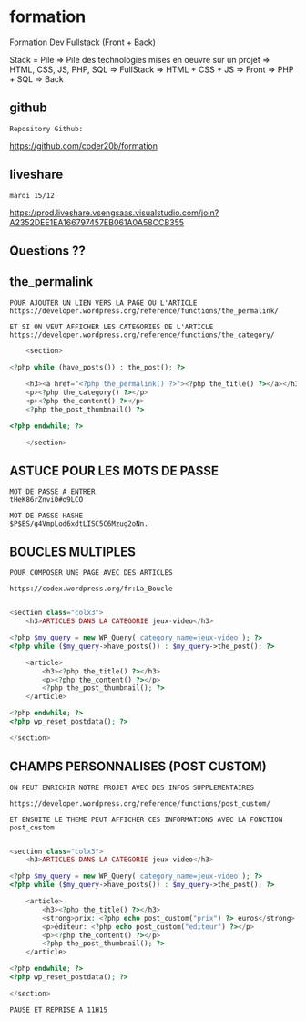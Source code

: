 # formation

Formation Dev Fullstack (Front + Back)

Stack = Pile
=> Pile des technologies mises en oeuvre sur un projet
=> HTML, CSS, JS, PHP, SQL  => FullStack
=> HTML + CSS + JS          => Front
=> PHP + SQL                => Back

## github

    Repository Github:

https://github.com/coder20b/formation

## liveshare

    mardi 15/12

https://prod.liveshare.vsengsaas.visualstudio.com/join?A2352DEE1EA166797457EB061A0A58CCB355

## Questions ??

## the_permalink 


    POUR AJOUTER UN LIEN VERS LA PAGE OU L'ARTICLE
    https://developer.wordpress.org/reference/functions/the_permalink/

    ET SI ON VEUT AFFICHER LES CATEGORIES DE L'ARTICLE
    https://developer.wordpress.org/reference/functions/the_category/

```php
    <section>

<?php while (have_posts()) : the_post(); ?>
    
    <h3><a href="<?php the_permalink() ?>"><?php the_title() ?></a></h3>
    <p><?php the_category() ?></p>
    <p><?php the_content() ?></p>
    <?php the_post_thumbnail() ?>

<?php endwhile; ?>

    </section>
```

## ASTUCE POUR LES MOTS DE PASSE

    MOT DE PASSE A ENTRER
    tHeK86rZnvi0#o9LCO

    MOT DE PASSE HASHE
    $P$BS/g4VmpLod6xdtLISC5C6Mzug2oNn.


## BOUCLES MULTIPLES

    POUR COMPOSER UNE PAGE AVEC DES ARTICLES

    https://codex.wordpress.org/fr:La_Boucle

```php

<section class="colx3">
    <h3>ARTICLES DANS LA CATEGORIE jeux-video</h3>

<?php $my_query = new WP_Query('category_name=jeux-video'); ?>
<?php while ($my_query->have_posts()) : $my_query->the_post(); ?>

    <article>
        <h3><?php the_title() ?></h3>
        <p><?php the_content() ?></p>
        <?php the_post_thumbnail(); ?>
    </article>

<?php endwhile; ?>
<?php wp_reset_postdata(); ?>

</section>

```

## CHAMPS PERSONNALISES (POST CUSTOM)

    ON PEUT ENRICHIR NOTRE PROJET AVEC DES INFOS SUPPLEMENTAIRES

    https://developer.wordpress.org/reference/functions/post_custom/

    ET ENSUITE LE THEME PEUT AFFICHER CES INFORMATIONS AVEC LA FONCTION 
    post_custom

```php

<section class="colx3">
    <h3>ARTICLES DANS LA CATEGORIE jeux-video</h3>

<?php $my_query = new WP_Query('category_name=jeux-video'); ?>
<?php while ($my_query->have_posts()) : $my_query->the_post(); ?>

    <article>
        <h3><?php the_title() ?></h3>
        <strong>prix: <?php echo post_custom("prix") ?> euros</strong>
        <p>éditeur: <?php echo post_custom("editeur") ?></p>
        <p><?php the_content() ?></p>
        <?php the_post_thumbnail(); ?>
    </article>

<?php endwhile; ?>
<?php wp_reset_postdata(); ?>

</section>

```

    PAUSE ET REPRISE A 11H15

    